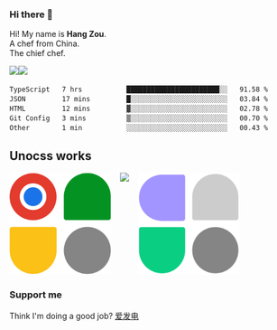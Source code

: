 ### Hi there 👋

Hi! My name is **Hang Zou**.  
A chef from China.  
The chief chef.

<img align="" width="57.5%" src="https://github-readme-stats.vercel.app/api?username=zouhangwithsweet&hide_title=true&hide_border=true&show_icons=true&include_all_commits=true&line_height=21" /><img align="" width="42.4%" src="https://github-readme-stats.vercel.app/api/top-langs/?username=zouhangwithsweet&hide_title=true&hide_border=true&layout=compact" />

<!--START_SECTION:waka-->

```txt
TypeScript   7 hrs           ███████████████████████░░   91.58 %
JSON         17 mins         █░░░░░░░░░░░░░░░░░░░░░░░░   03.84 %
HTML         12 mins         ▓░░░░░░░░░░░░░░░░░░░░░░░░   02.78 %
Git Config   3 mins          ▒░░░░░░░░░░░░░░░░░░░░░░░░   00.70 %
Other        1 min           ░░░░░░░░░░░░░░░░░░░░░░░░░   00.43 %
```

<!--END_SECTION:waka-->

## Unocss works

<div style="display: flex; gap: 16px">
  <a href="https://uno-ext-releases.zouhangoo7241.workers.dev/" style="text-decoration: none;">
    <img src="https://raw.githubusercontent.com/zouhangwithsweet/zouhangwithsweet/71a912567425ae7a48292b5cb69efa26ab40cd79/uno-ext.svg" width="180" />
  </a>
  <a href="https://github.com/fisand/unocss-preset-shadcn" style="text-decoration: none;">
    <img src="https://github.com/fisand/unocss-preset-shadcn/raw/main/public/logo.svg" width="180" />
  </a>
  <a href="https://www.figma.com/community/plugin/1309119336695586856/to-unocss" style="text-decoration: none;">
    <img src="./figma-to-unocss.svg" width="180" />
  </a>
</div>

### Support me

Think I'm doing a good job? [爱发电](https://afdian.net/@zouhangsweet)

